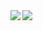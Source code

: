 

<a href="https://github.com/anuraghazra/github-readme-stats">
  <img align="left" src="https://github-readme-stats.vercel.app/api?username0383kk&count_private=true&show_icons=true" />
</a>
<a href="https://github.com/anuraghazra/github-readme-stats">
  <img align="left" src="https://github-readme-stats.vercel.app/api/top-langs/?username=is0383kk" />
</a>
